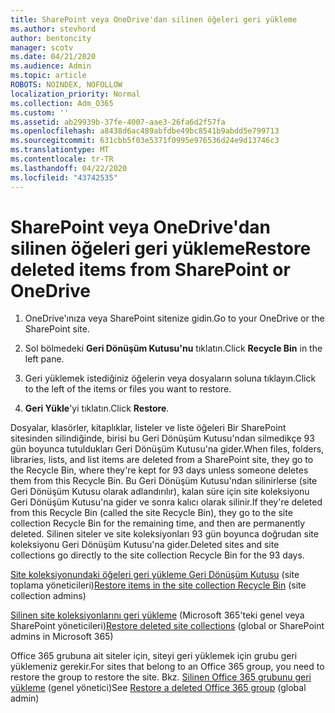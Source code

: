 ```yaml
---
title: SharePoint veya OneDrive'dan silinen öğeleri geri yükleme
ms.author: stevhord
author: bentoncity
manager: scotv
ms.date: 04/21/2020
ms.audience: Admin
ms.topic: article
ROBOTS: NOINDEX, NOFOLLOW
localization_priority: Normal
ms.collection: Adm_O365
ms.custom: ''
ms.assetid: ab29939b-37fe-4007-aae3-26fa6d2f57fa
ms.openlocfilehash: a8438d6ac489abfdbe49bc8541b9abdd5e799713
ms.sourcegitcommit: 631cbb5f03e5371f0995e976536d24e9d13746c3
ms.translationtype: MT
ms.contentlocale: tr-TR
ms.lasthandoff: 04/22/2020
ms.locfileid: "43742535"
---
```

# <a name="restore-deleted-items-from-sharepoint-or-onedrive"></a><span data-ttu-id="d326e-102">SharePoint veya OneDrive'dan silinen öğeleri geri yükleme</span><span class="sxs-lookup"><span data-stu-id="d326e-102">Restore deleted items from SharePoint or OneDrive</span></span>

1. <span data-ttu-id="d326e-103">OneDrive'ınıza veya SharePoint sitenize gidin.</span><span class="sxs-lookup"><span data-stu-id="d326e-103">Go to your OneDrive or the SharePoint site.</span></span>
    
2. <span data-ttu-id="d326e-104">Sol bölmedeki **Geri Dönüşüm Kutusu'nu** tıklatın.</span><span class="sxs-lookup"><span data-stu-id="d326e-104">Click **Recycle Bin** in the left pane.</span></span> 
    
3. <span data-ttu-id="d326e-105">Geri yüklemek istediğiniz öğelerin veya dosyaların soluna tıklayın.</span><span class="sxs-lookup"><span data-stu-id="d326e-105">Click to the left of the items or files you want to restore.</span></span>
    
4. <span data-ttu-id="d326e-106">**Geri Yükle**'yi tıklatın.</span><span class="sxs-lookup"><span data-stu-id="d326e-106">Click **Restore**.</span></span> 
    
<span data-ttu-id="d326e-107">Dosyalar, klasörler, kitaplıklar, listeler ve liste öğeleri Bir SharePoint sitesinden silindiğinde, birisi bu Geri Dönüşüm Kutusu'ndan silmedikçe 93 gün boyunca tutuldukları Geri Dönüşüm Kutusu'na gider.</span><span class="sxs-lookup"><span data-stu-id="d326e-107">When files, folders, libraries, lists, and list items are deleted from a SharePoint site, they go to the Recycle Bin, where they're kept for 93 days unless someone deletes them from this Recycle Bin.</span></span> <span data-ttu-id="d326e-108">Bu Geri Dönüşüm Kutusu'ndan silinirlerse (site Geri Dönüşüm Kutusu olarak adlandırılır), kalan süre için site koleksiyonu Geri Dönüşüm Kutusu'na gider ve sonra kalıcı olarak silinir.</span><span class="sxs-lookup"><span data-stu-id="d326e-108">If they're deleted from this Recycle Bin (called the site Recycle Bin), they go to the site collection Recycle Bin for the remaining time, and then are permanently deleted.</span></span> <span data-ttu-id="d326e-109">Silinen siteler ve site koleksiyonları 93 gün boyunca doğrudan site koleksiyonu Geri Dönüşüm Kutusu'na gider.</span><span class="sxs-lookup"><span data-stu-id="d326e-109">Deleted sites and site collections go directly to the site collection Recycle Bin for the 93 days.</span></span>
  
<span data-ttu-id="d326e-110">[Site koleksiyonundaki öğeleri geri yükleme Geri Dönüşüm Kutusu](https://go.microsoft.com/fwlink/?linkid=867800) (site toplama yöneticileri)</span><span class="sxs-lookup"><span data-stu-id="d326e-110">[Restore items in the site collection Recycle Bin](https://go.microsoft.com/fwlink/?linkid=867800) (site collection admins)</span></span> 
  
<span data-ttu-id="d326e-111">[Silinen site koleksiyonlarını geri yükleme](https://go.microsoft.com/fwlink/?linkid=867660) (Microsoft 365'teki genel veya SharePoint yöneticileri)</span><span class="sxs-lookup"><span data-stu-id="d326e-111">[Restore deleted site collections](https://go.microsoft.com/fwlink/?linkid=867660) (global or SharePoint admins in Microsoft 365)</span></span> 
  
<span data-ttu-id="d326e-112">Office 365 grubuna ait siteler için, siteyi geri yüklemek için grubu geri yüklemeniz gerekir.</span><span class="sxs-lookup"><span data-stu-id="d326e-112">For sites that belong to an Office 365 group, you need to restore the group to restore the site.</span></span> <span data-ttu-id="d326e-113">Bkz. [Silinen Office 365 grubunu geri yükleme](https://go.microsoft.com/fwlink/?linkid=867802) (genel yönetici)</span><span class="sxs-lookup"><span data-stu-id="d326e-113">See [Restore a deleted Office 365 group](https://go.microsoft.com/fwlink/?linkid=867802) (global admin)</span></span> 
  

